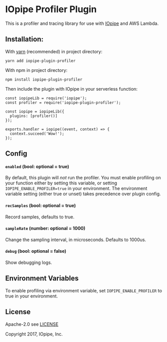 # IOpipe Profiler Plugin

This is a profiler and tracing library for use with [IOpipe](https://iopipe.com)
and AWS Lambda.

## Installation:

With [yarn](https://yarnpkg.com/) (recommended) in project directory:

`yarn add iopipe-plugin-profiler`

With npm in project directory:

`npm install iopipe-plugin-profiler`

Then include the plugin with IOpipe in your serverless function:

```
const iopipeLib = require('iopipe');
const profiler = require('iopipe-plugin-profiler');

const iopipe = iopipeLib({
  plugins: [profiler()]
});

exports.handler = iopipe((event, context) => {
  context.succeed('Wow!');
});
```

## Config

#### `enabled` (bool: optional = true)

By default, this plugin will _not_ run the profiler. You must enable profiling on your function either by setting this variable, or setting `IOPIPE_ENABLE_PROFILER=true` in your environment. The environment variable setting (either true or unset) takes precedence over plugin config.

#### `recSamples` (bool: optional = true)

Record samples, defaults to true.

#### `sampleRate` (number: optional = 1000)

Change the sampling interval, in microseconds. Defaults to 1000us.

#### `debug` (bool: optional = false)

Show debugging logs.

## Environment Variables

To enable profiling via environment variable, set `IOPIPE_ENABLE_PROFILER` to true in your environment.

## License

Apache-2.0 see [LICENSE](https://www.apache.org/licenses/LICENSE-2.0.html)

Copyright 2017, IOpipe, Inc.
